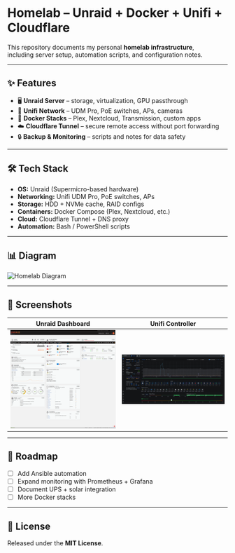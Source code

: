 # Homelab – Unraid + Docker + Unifi + Cloudflare

This repository documents my personal **homelab infrastructure**,  
including server setup, automation scripts, and configuration notes.  

---

## ✨ Features

- 🖥️ **Unraid Server** – storage, virtualization, GPU passthrough  
- 📡 **Unifi Network** – UDM Pro, PoE switches, APs, cameras  
- 🐳 **Docker Stacks** – Plex, Nextcloud, Transmission, custom apps  
- ☁️ **Cloudflare Tunnel** – secure remote access without port forwarding  
- 🔒 **Backup & Monitoring** – scripts and notes for data safety  

---

## 🛠️ Tech Stack

- **OS:** Unraid (Supermicro-based hardware)  
- **Networking:** Unifi UDM Pro, PoE switches, APs  
- **Storage:** HDD + NVMe cache, RAID configs  
- **Containers:** Docker Compose (Plex, Nextcloud, etc.)  
- **Cloud:** Cloudflare Tunnel + DNS proxy  
- **Automation:** Bash / PowerShell scripts  

---

## 📊 Diagram

![Homelab Diagram](./assets/homelab-diagram.png)

---

## 📸 Screenshots

| Unraid Dashboard | Unifi Controller |
|------------------|------------------|
| ![](./assets/unraid.png) | ![](./assets/unifi.png) |

---

## 📌 Roadmap

- [ ] Add Ansible automation  
- [ ] Expand monitoring with Prometheus + Grafana  
- [ ] Document UPS + solar integration  
- [ ] More Docker stacks  

---

## 📜 License

Released under the **MIT License**.
